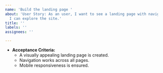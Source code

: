 ```yaml
---
name: 'Build the landing page '
about: 'User Story: As an user, I want to see a landing page with navigation so that
  I can explore the site.'
title: ''
labels: ''
assignees: ''

---
```


- **Acceptance Criteria:**  
  - A visually appealing landing page is created.  
  - Navigation works across all pages.  
  - Mobile responsiveness is ensured.
